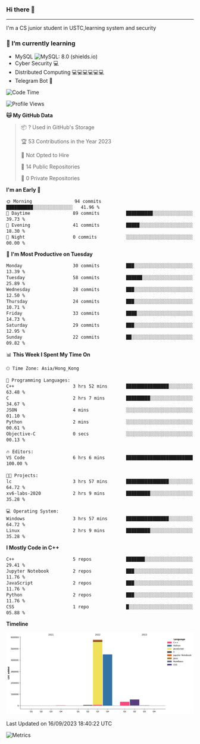 ### Hi there 👋

<!--
**aozaki-touko/aozaki-touko** is a ✨ _special_ ✨ repository because its `README.md` (this file) appears on your GitHub profile.

Here are some ideas to get you started:

-  ...
- 🌱 I’m currently learning ...
- 👯 I’m looking to collaborate on ...
- 🤔 I’m looking for help with ...
- 💬 Ask me about ...
- 📫 How to reach me: ...
- 😄 Pronouns: ...
- ⚡ Fun fact: ...
-->

---

I'm a CS junior student in USTC,learning system and security



### 🌱 I’m currently learning

- MySQL ![MySQL: 8.0 (shields.io)](https://img.shields.io/badge/MySQL-8.0-blue)
- Cyber Security :computer:
- Distributed Computing :computer::computer::computer::computer::computer::computer:
- Telegram Bot :robot:



<!--START_SECTION:waka-->
![Code Time](http://img.shields.io/badge/Code%20Time-142%20hrs%2032%20mins-blue)

![Profile Views](http://img.shields.io/badge/Profile%20Views-9-blue)

**🐱 My GitHub Data** 

> 📦 ? Used in GitHub's Storage 
 > 
> 🏆 53 Contributions in the Year 2023
 > 
> 🚫 Not Opted to Hire
 > 
> 📜 14 Public Repositories 
 > 
> 🔑 0 Private Repositories 
 > 
**I'm an Early 🐤** 

```text
🌞 Morning                94 commits          ██████████░░░░░░░░░░░░░░░   41.96 % 
🌆 Daytime                89 commits          ██████████░░░░░░░░░░░░░░░   39.73 % 
🌃 Evening                41 commits          █████░░░░░░░░░░░░░░░░░░░░   18.30 % 
🌙 Night                  0 commits           ░░░░░░░░░░░░░░░░░░░░░░░░░   00.00 % 
```
📅 **I'm Most Productive on Tuesday** 

```text
Monday                   30 commits          ███░░░░░░░░░░░░░░░░░░░░░░   13.39 % 
Tuesday                  58 commits          ██████░░░░░░░░░░░░░░░░░░░   25.89 % 
Wednesday                28 commits          ███░░░░░░░░░░░░░░░░░░░░░░   12.50 % 
Thursday                 24 commits          ███░░░░░░░░░░░░░░░░░░░░░░   10.71 % 
Friday                   33 commits          ████░░░░░░░░░░░░░░░░░░░░░   14.73 % 
Saturday                 29 commits          ███░░░░░░░░░░░░░░░░░░░░░░   12.95 % 
Sunday                   22 commits          ██░░░░░░░░░░░░░░░░░░░░░░░   09.82 % 
```


📊 **This Week I Spent My Time On** 

```text
🕑︎ Time Zone: Asia/Hong_Kong

💬 Programming Languages: 
C++                      3 hrs 52 mins       ████████████████░░░░░░░░░   63.48 % 
C                        2 hrs 7 mins        █████████░░░░░░░░░░░░░░░░   34.67 % 
JSON                     4 mins              ░░░░░░░░░░░░░░░░░░░░░░░░░   01.10 % 
Python                   2 mins              ░░░░░░░░░░░░░░░░░░░░░░░░░   00.61 % 
Objective-C              0 secs              ░░░░░░░░░░░░░░░░░░░░░░░░░   00.13 % 

🔥 Editors: 
VS Code                  6 hrs 6 mins        █████████████████████████   100.00 % 

🐱‍💻 Projects: 
lc                       3 hrs 57 mins       ████████████████░░░░░░░░░   64.72 % 
xv6-labs-2020            2 hrs 9 mins        █████████░░░░░░░░░░░░░░░░   35.28 % 

💻 Operating System: 
Windows                  3 hrs 57 mins       ████████████████░░░░░░░░░   64.72 % 
Linux                    2 hrs 9 mins        █████████░░░░░░░░░░░░░░░░   35.28 % 
```

**I Mostly Code in C++** 

```text
C++                      5 repos             ███████░░░░░░░░░░░░░░░░░░   29.41 % 
Jupyter Notebook         2 repos             ███░░░░░░░░░░░░░░░░░░░░░░   11.76 % 
JavaScript               2 repos             ███░░░░░░░░░░░░░░░░░░░░░░   11.76 % 
Python                   2 repos             ███░░░░░░░░░░░░░░░░░░░░░░   11.76 % 
CSS                      1 repo              █░░░░░░░░░░░░░░░░░░░░░░░░   05.88 % 
```



**Timeline**

![Lines of Code chart](https://raw.githubusercontent.com/aozaki-touko/aozaki-touko/main/assets/bar_graph.png)


 Last Updated on 16/09/2023 18:40:22 UTC
<!--END_SECTION:waka-->
![Metrics](https://metrics.lecoq.io/aozaki-touko?template=classic&base.header=0&habits=1&languages=1&fortune=1&base=header%2C%20activity%2C%20community%2C%20repositories%2C%20metadata&base.indepth=false&base.hireable=false&base.skip=false&languages=false&languages.limit=8&languages.threshold=0%25&languages.other=false&languages.colors=github&languages.sections=most-used&languages.indepth=false&languages.analysis.timeout=15&languages.analysis.timeout.repositories=7.5&languages.categories=markup%2C%20programming&languages.recent.categories=markup%2C%20programming&languages.recent.load=300&languages.recent.days=14&habits=false&habits.from=200&habits.days=14&habits.facts=true&habits.charts=false&habits.charts.type=classic&habits.trim=false&habits.languages.limit=8&habits.languages.threshold=0%25&fortune=false&config.timezone=Asia%2FHong_Kong)
